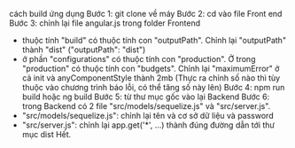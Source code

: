 cách build ứng dụng
Bước 1: git clone về máy
Bước 2: cd vào file Front end
Bước 3: chỉnh lại file angular.js trong folder Frontend
+ thuộc tính "build" có thuộc tính con "outputPath". Chỉnh lại "outputPath" thành "dist" ("outputPath": "dist")
+ ở phần "configurations" có thuộc tính con "production". Ở trong "production" có thuộc tính con "budgets". Chỉnh lại "maximumError" ở cả init và anyComponentStyle thành 2mb (Thực ra chỉnh số nào thì tùy thuộc vào chương trình báo lỗi, có thể tăng số này lên)
Bước 4: npm run build hoặc ng build 
Bước 5: từ thư mục gốc vào lại Backend
Bước 6: trong Backend có 2 file "src/models/sequelize.js" và "src/server.js".
+ "src/models/sequelize.js": chỉnh lại tên và cơ sở dữ liệu và password
+ "src/server.js": chỉnh lại app.get('*', ...) thành đúng đường dẫn tới thư mục dist
Hết.
